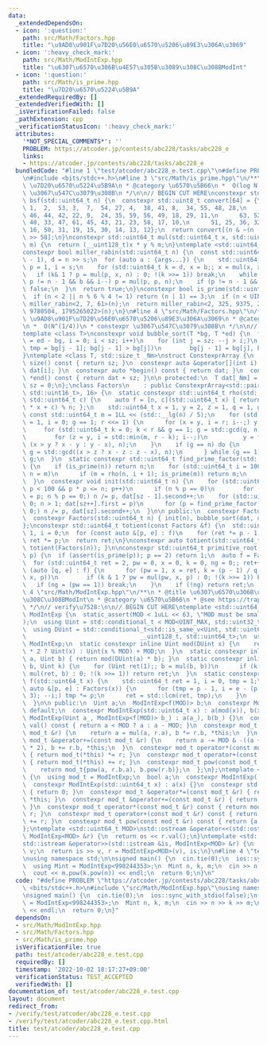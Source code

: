```yaml
---
data:
  _extendedDependsOn:
  - icon: ':question:'
    path: src/Math/Factors.hpp
    title: "\u9AD8\u901F\u7D20\u56E0\u6570\u5206\u89E3\u306A\u3069"
  - icon: ':heavy_check_mark:'
    path: src/Math/ModIntExp.hpp
    title: "\u6307\u6570\u306B\u4E57\u305B\u3089\u308C\u308BModInt"
  - icon: ':question:'
    path: src/Math/is_prime.hpp
    title: "\u7D20\u6570\u5224\u5B9A"
  _extendedRequiredBy: []
  _extendedVerifiedWith: []
  _isVerificationFailed: false
  _pathExtension: cpp
  _verificationStatusIcon: ':heavy_check_mark:'
  attributes:
    '*NOT_SPECIAL_COMMENTS*': ''
    PROBLEM: https://atcoder.jp/contests/abc228/tasks/abc228_e
    links:
    - https://atcoder.jp/contests/abc228/tasks/abc228_e
  bundledCode: "#line 1 \"test/atcoder/abc228_e.test.cpp\"\n#define PROBLEM \"https://atcoder.jp/contests/abc228/tasks/abc228_e\"\
    \n#include <bits/stdc++.h>\n#line 3 \"src/Math/is_prime.hpp\"\n/**\n * @title\
    \ \u7D20\u6570\u5224\u5B9A\n * @category \u6570\u5B66\n *  O(log N)\n * constexpr\
    \ \u3067\u547C\u3079\u308B\n */\n\n// BEGIN CUT HERE\nconstexpr std::uint16_t\
    \ bsf(std::uint64_t n) {\n  constexpr std::uint8_t convert[64] = {\n      0, \
    \ 1,  2,  53, 3,  7,  54, 27, 4,  38, 41, 8,  34, 55, 48, 28,\n      62, 5,  39,\
    \ 46, 44, 42, 22, 9,  24, 35, 59, 56, 49, 18, 29, 11,\n      63, 52, 6,  26, 37,\
    \ 40, 33, 47, 61, 45, 43, 21, 23, 58, 17, 10,\n      51, 25, 36, 32, 60, 20, 57,\
    \ 16, 50, 31, 19, 15, 30, 14, 13, 12};\n  return convert[(n & ~(n - 1)) * 157587932685088877\
    \ >> 58];\n}\nconstexpr std::uint64_t mul(std::uint64_t x, std::uint64_t y, std::uint64_t\
    \ m) {\n  return (__uint128_t)x * y % m;\n}\ntemplate <std::uint64_t... args>\n\
    constexpr bool miller_rabin(std::uint64_t n) {\n  const std::uint64_t s = bsf(n\
    \ - 1), d = n >> s;\n  for (auto a : {args...}) {\n    std::uint64_t b = a % n,\
    \ p = 1, i = s;\n    for (std::uint64_t k = d, x = b;; x = mul(x, x, n))\n   \
    \   if (k& 1 ? p = mul(p, x, n) : 0; !(k >>= 1)) break;\n    while (p != 1 &&\
    \ p != n - 1 && b && i--) p = mul(p, p, n);\n    if (p != n - 1 && i != s) return\
    \ false;\n  }\n  return true;\n}\nconstexpr bool is_prime(std::uint64_t n) {\n\
    \  if (n < 2 || n % 6 % 4 != 1) return (n | 1) == 3;\n  if (n < UINT_MAX) return\
    \ miller_rabin<2, 7, 61>(n);\n  return miller_rabin<2, 325, 9375, 28178, 450775,\
    \ 9780504, 1795265022>(n);\n}\n#line 4 \"src/Math/Factors.hpp\"\n/**\n * @title\
    \ \u9AD8\u901F\u7D20\u56E0\u6570\u5206\u89E3\u306A\u3069\n * @category \u6570\u5B66\
    \n *  O(N^(1/4))\n * constexpr \u3067\u547C\u3079\u308B\n */\n\n// BEGIN CUT HERE\n\
    template <class T>\nconstexpr void bubble_sort(T *bg, T *ed) {\n  for (int sz\
    \ = ed - bg, i = 0; i < sz; i++)\n    for (int j = sz; --j > i;)\n      if (auto\
    \ tmp = bg[j - 1]; bg[j - 1] > bg[j])\n        bg[j - 1] = bg[j], bg[j] = tmp;\n\
    }\ntemplate <class T, std::size_t _Nm>\nstruct ConstexprArray {\n  constexpr std::size_t\
    \ size() const { return sz; }\n  constexpr auto &operator[](int i) const { return\
    \ dat[i]; }\n  constexpr auto *begin() const { return dat; }\n  constexpr auto\
    \ *end() const { return dat + sz; }\n\n protected:\n  T dat[_Nm] = {};\n  std::size_t\
    \ sz = 0;\n};\nclass Factors\n    : public ConstexprArray<std::pair<std::uint64_t,\
    \ std::uint16_t>, 16> {\n  static constexpr std::uint64_t rho(std::uint64_t n,\
    \ std::uint64_t c) {\n    auto f = [n, c](std::uint64_t x) { return ((__uint128_t)x\
    \ * x + c) % n; };\n    std::uint64_t x = 1, y = 2, z = 1, q = 1, g = 1;\n   \
    \ const std::uint64_t m = 1LL << (std::__lg(n) / 5);\n    for (std::uint64_t r\
    \ = 1, i = 0; g == 1; r <<= 1) {\n      for (x = y, i = r; i--;) y = f(y);\n \
    \     for (std::uint64_t k = 0; k < r && g == 1; g = std::gcd(q, n), k += m)\n\
    \        for (z = y, i = std::min(m, r - k); i--;)\n          y = f(y), q = mul(q,\
    \ (x > y ? x - y : y - x), n);\n    }\n    if (g == n) do {\n        z = f(z),\
    \ g = std::gcd((x > z ? x - z : z - x), n);\n      } while (g == 1);\n    return\
    \ g;\n  }\n  static constexpr std::uint64_t find_prime_factor(std::uint64_t n)\
    \ {\n    if (is_prime(n)) return n;\n    for (std::uint64_t i = 100, m = 0; i--;\
    \ n = m)\n      if (m = rho(n, i + 1); is_prime(m)) return m;\n    return 0;\n\
    \  }\n  constexpr void init(std::uint64_t n) {\n    for (std::uint64_t p = 2;\
    \ p < 100 && p * p <= n; p++)\n      if (n % p == 0)\n        for (dat[sz++].first\
    \ = p; n % p == 0;) n /= p, dat[sz - 1].second++;\n    for (std::uint64_t p =\
    \ 0; n > 1; dat[sz++].first = p)\n      for (p = find_prime_factor(n); n % p ==\
    \ 0;) n /= p, dat[sz].second++;\n  }\n\n public:\n  constexpr Factors() = default;\n\
    \  constexpr Factors(std::uint64_t n) { init(n), bubble_sort(dat, dat + sz); }\n\
    };\nconstexpr std::uint64_t totient(const Factors &f) {\n  std::uint64_t ret =\
    \ 1, i = 0;\n  for (const auto &[p, e] : f)\n    for (ret *= p - 1, i = e; --i;)\
    \ ret *= p;\n  return ret;\n}\nconstexpr auto totient(std::uint64_t n) { return\
    \ totient(Factors(n)); }\n\nconstexpr std::uint64_t primitive_root(std::uint64_t\
    \ p) {\n  if (assert(is_prime(p)); p == 2) return 1;\n  auto f = Factors(p - 1);\n\
    \  for (std::uint64_t ret = 2, pw = 0, x = 0, k = 0, ng = 0;; ret++) {\n    for\
    \ (auto [q, e] : f) {\n      for (pw = 1, x = ret, k = (p - 1) / q;; x = mul(x,\
    \ x, p))\n        if (k & 1 ? pw = mul(pw, x, p) : 0; !(k >>= 1)) break;\n   \
    \   if (ng = (pw == 1)) break;\n    }\n    if (!ng) return ret;\n  }\n}\n#line\
    \ 4 \"src/Math/ModIntExp.hpp\"\n/**\n * @title \u6307\u6570\u306B\u4E57\u305B\u3089\
    \u308C\u308BModInt\n * @category \u6570\u5B66\n * @see https://trap.jp/post/1444/\n\
    \ */\n// verify\u7528:\n\n// BEGIN CUT HERE\ntemplate <std::uint64_t MOD>\nclass\
    \ ModIntExp {\n  static_assert(MOD < 1uLL << 63, \"MOD must be smaller than 2^63\"\
    );\n  using Uint = std::conditional_t < MOD<UINT_MAX, std::uint32_t, std::uint64_t>;\n\
    \  using DUint = std::conditional_t<std::is_same_v<Uint, std::uint64_t>,\n   \
    \                                __uint128_t, std::uint64_t>;\n  using mod_t =\
    \ ModIntExp;\n  static constexpr inline Uint mod(DUint x) {\n    return x < MOD\
    \ * 2 ? Uint(x) : Uint(x % MOD) + MOD;\n  }\n  static constexpr inline Uint mul(Uint\
    \ a, Uint b) { return mod(DUint(a) * b); }\n  static constexpr inline Uint pow(Uint\
    \ b, Uint k) {\n    for (Uint ret(1);; b = mul(b, b))\n      if (k & 1 ? ret =\
    \ mul(ret, b) : 0; !(k >>= 1)) return ret;\n  }\n  static constexpr inline std::uint64_t\
    \ f(std::uint64_t x) {\n    std::uint64_t ret = 1, i = 0, tmp = 1;\n    for (const\
    \ auto &[p, e] : Factors(x)) {\n      for (tmp = p - 1, i = e - (p == 2 && e >\
    \ 3); --i;) tmp *= p;\n      ret = std::lcm(ret, tmp);\n    }\n    return ret;\n\
    \  }\n\n public:\n  Uint a;\n  ModIntExp<f(MOD)> b;\n  constexpr ModIntExp() =\
    \ default;\n  constexpr ModIntExp(std::uint64_t x) : a(mod(x)), b(x) {}\n  constexpr\
    \ ModIntExp(Uint a_, ModIntExp<f(MOD)> b_) : a(a_), b(b_) {}\n  constexpr Uint\
    \ val() const { return a < MOD ? a : a - MOD; }\n  constexpr mod_t &operator*=(const\
    \ mod_t &r) {\n    return a = mul(a, r.a), b *= r.b, *this;\n  }\n  constexpr\
    \ mod_t &operator+=(const mod_t &r) {\n    return a -= MOD & -((a += r.a) >= MOD\
    \ * 2), b += r.b, *this;\n  }\n  constexpr mod_t operator*(const mod_t &r) const\
    \ { return mod_t(*this) *= r; }\n  constexpr mod_t operator+(const mod_t &r) const\
    \ { return mod_t(*this) += r; }\n  constexpr mod_t pow(const mod_t &r) const {\n\
    \    return mod_t{pow(a, r.b.a), b.pow(r.b)};\n  };\n};\ntemplate <>\nstruct ModIntExp<1>\
    \ {\n  using mod_t = ModIntExp;\n  bool a;\n  constexpr ModIntExp() : a(0) {}\n\
    \  constexpr ModIntExp(std::uint64_t x) : a(x) {}\n  constexpr std::uint32_t val()\
    \ { return 0; }\n  constexpr mod_t &operator*=(const mod_t &r) { return a &= r.a,\
    \ *this; }\n  constexpr mod_t &operator+=(const mod_t &r) { return a |= r.a, *this;\
    \ }\n  constexpr mod_t operator*(const mod_t &r) const { return mod_t(*this) *=\
    \ r; }\n  constexpr mod_t operator+(const mod_t &r) const { return mod_t(*this)\
    \ += r; }\n  constexpr mod_t pow(const mod_t &r) const { return {a || !r.a}; };\n\
    };\ntemplate <std::uint64_t MOD>\nstd::ostream &operator<<(std::ostream &os, const\
    \ ModIntExp<MOD> &r) {\n  return os << r.val();\n}\ntemplate <std::uint64_t MOD>\n\
    std::istream &operator>>(std::istream &is, ModIntExp<MOD> &r) {\n  std::uint64_t\
    \ v;\n  return is >> v, r = ModIntExp<MOD>(v), is;\n}\n#line 4 \"test/atcoder/abc228_e.test.cpp\"\
    \nusing namespace std;\n\nsigned main() {\n  cin.tie(0);\n  ios::sync_with_stdio(false);\n\
    \  using Mint = ModIntExp<998244353>;\n  Mint n, k, m;\n  cin >> n >> k >> m;\n\
    \  cout << m.pow(k.pow(n)) << endl;\n  return 0;\n}\n"
  code: "#define PROBLEM \"https://atcoder.jp/contests/abc228/tasks/abc228_e\"\n#include\
    \ <bits/stdc++.h>\n#include \"src/Math/ModIntExp.hpp\"\nusing namespace std;\n\
    \nsigned main() {\n  cin.tie(0);\n  ios::sync_with_stdio(false);\n  using Mint\
    \ = ModIntExp<998244353>;\n  Mint n, k, m;\n  cin >> n >> k >> m;\n  cout << m.pow(k.pow(n))\
    \ << endl;\n  return 0;\n}"
  dependsOn:
  - src/Math/ModIntExp.hpp
  - src/Math/Factors.hpp
  - src/Math/is_prime.hpp
  isVerificationFile: true
  path: test/atcoder/abc228_e.test.cpp
  requiredBy: []
  timestamp: '2022-10-02 18:17:27+09:00'
  verificationStatus: TEST_ACCEPTED
  verifiedWith: []
documentation_of: test/atcoder/abc228_e.test.cpp
layout: document
redirect_from:
- /verify/test/atcoder/abc228_e.test.cpp
- /verify/test/atcoder/abc228_e.test.cpp.html
title: test/atcoder/abc228_e.test.cpp
---
```

